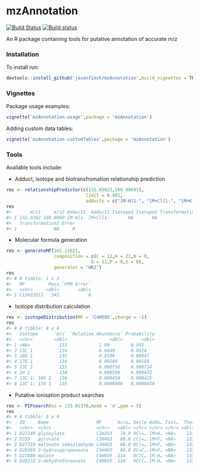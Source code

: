 
mzAnnotation
============

[![Build Status](https://travis-ci.org/jasenfinch/mzAnnotation.svg?branch=devel)](https://travis-ci.org/jasenfinch/mzAnnotation) [![Build status](https://ci.appveyor.com/api/projects/status/b9wgaej0u690ls20/branch/devel?svg=true)](https://ci.appveyor.com/project/jasenfinch/mzannotation/branch/devel)

An R package containing tools for putative annotation of accurate m/z

### Installation

To install run:

``` r
devtools::install_github('jasenfinch/mzAnnotation',build_vignettes = TRUE)
```

### Vignettes

Package usage examples:

``` r
vignette('mzAnnotation-usage',package = 'mzAnnotation')
```

Adding custom data tables:

``` r
vignette('mzAnnotation-customTables',package = 'mzAnnotation')
```

### Tools

Available tools include:

-   Adduct, isotope and biotransfromation relationship prediction

``` r
res <- relationshipPredictor(c(132.03023,168.00691),
                              limit = 0.001,
                              adducts = c("[M-H]1-", "[M+Cl]1-", "[M+K-2H]1-"))
res
#>       m/z1     m/z2 Adduct1  Adduct2 Isotope1 Isotope2 Transformation1
#> 1 132.0302 168.0069 [M-H]1- [M+Cl]1-       NA       NA              NA
#>   Transformation2 Error
#> 1              NA     0
```

-   Molecular formula generation

``` r
res <- generateMF(342.11621,
                  composition = c(C = 12,H = 22,N = 0,
                                O = 11,P = 0,S = 0),
                  generator = 'HR2')
res
#> # A tibble: 1 x 3
#>   MF         Mass `PPM Error`
#>   <chr>     <dbl>       <dbl>
#> 1 C12H22O11   342           0
```

-   Isotope distribution calculation

``` r
res <- isotopeDistribution(MF = 'C4H5O5',charge = -1)
res
#> # A tibble: 8 x 4
#>   Isotope      `m/z` `Relative Abundance` Probability
#>   <chr>        <dbl>                <dbl>       <dbl>
#> 1 <NA>           133            1.00        0.945    
#> 2 13C 1          134            0.0449      0.0424   
#> 3 18O 1          135            0.0100      0.00947  
#> 4 17O 1          134            0.00200     0.00189  
#> 5 13C 2          135            0.000756    0.000714 
#> 6 2H 1           134            0.000500    0.000472 
#> 7 13C 1; 18O 1   136            0.000450    0.000425 
#> 8 13C 1; 17O 1   135            0.0000900   0.0000850
```

-   Putative ionisation product searches

``` r
res <- PIPsearch(mz = 133.01378,mode = 'n',ppm = 5)
res
#> # A tibble: 6 x 9
#>   ID     Name                  MF     `Accu… Smile Addu… Isot… `The… `PPM…
#>   <chr>  <chr>                 <chr>   <dbl> <chr> <chr> <chr> <dbl> <dbl>
#> 1 D27249 glyoxylate            C2H2O3   74.0 OC(=… [M+H… <NA>    133 -3.53
#> 2 D335   pyruvate              C3H4O3   88.0 CC(=… [M+F… <NA>    133 -3.53
#> 3 D27319 malonate semialdehyde C3H4O3   88.0 OC(=… [M+F… <NA>    133 -3.53
#> 4 D28303 3-hydroxypropenoate   C3H4O3   88.0 OC=C… [M+F… <NA>    133 -3.53
#> 5 D27880 malate                C4H6O5  134   OC(C… [M-H… <NA>    133 -3.53
#> 6 D28332 3-dehydrothreonate    C4H6O5  134   OCC(… [M-H… <NA>    133 -3.53
```
